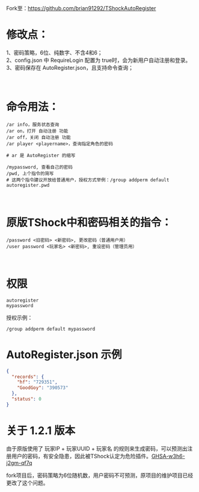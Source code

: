 Fork至：https://github.com/brian91292/TShockAutoRegister<br>



# 修改点：<br>
1、密码策略，6位、纯数字、不含4和6；<br>
2、config.json 中 RequireLogin 配置为 true时，会为新用户自动注册和登录。<br>
3、密码保存在 AutoRegister.json，且支持命令查询；<br>
<br>
<br>


# 命令用法：
```shell
/ar info，服务状态查询
/ar on，打开 自动注册 功能
/ar off，关闭 自动注册 功能
/ar player <playername>，查询指定角色的密码

# ar 是 AutoRegister 的缩写

/mypassword, 查看自己的密码
/pwd, 上个指令的简写
# 这两个指令建议开放给普通用户，授权方式举例：/group addperm default autoregister.pwd
```
<br>

# 原版TShock中和密码相关的指令：
```shell
/password <旧密码> <新密码>, 更改密码（普通用户用）
/user password <玩家名> <新密码>, 重设密码（管理员用）
```
<br>

# 权限
```shell
autoregister
mypassword
```

授权示例：
```shell
/group addperm default mypassword
```

# AutoRegister.json 示例 <br>
```json
{
  "records": {
    "hf": "729351",
    "GoodGoy": "390573"
  },
  "status": 0
}
```

# 关于 1.2.1 版本
由于原版使用了 玩家IP + 玩家UUID + 玩家名 的规则来生成密码，可以预测出注册用户的密码，有安全隐患，因此被TShock认定为危险插件。[GHSA-w3h6-j2gm-qf7q](https://github.com/Pryaxis/Plugins/security/advisories/GHSA-w3h6-j2gm-qf7q)<br>

fork项目后，密码策略为6位随机数，用户密码不可预测，原项目的维护项目已经更改了这个问题。
